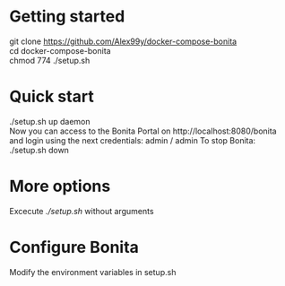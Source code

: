 # Getting started
git clone https://github.com/Alex99y/docker-compose-bonita  
cd docker-compose-bonita  
chmod 774 ./setup.sh  

# Quick start
./setup.sh up daemon  
Now you can access to the Bonita Portal on http://localhost:8080/bonita and login using the next credentials: admin / admin
To stop Bonita:  
./setup.sh down  

# More options
Excecute *./setup.sh* without arguments

# Configure Bonita
Modify the environment variables in setup.sh
